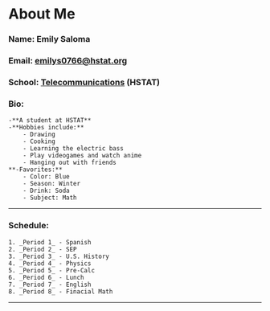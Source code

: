 # About Me

### **Name**: Emily Saloma
### **Email**: emilys0766@hstat.org
### **School**: [Telecommunications](hstat.org) (HSTAT)
### **Bio**:
    -**A student at HSTAT**
    -**Hobbies include:**
        - Drawing
        - Cooking
        - Learning the electric bass
        - Play videogames and watch anime
        - Hanging out with friends
    **-Favorites:**
        - Color: Blue
        - Season: Winter
        - Drink: Soda
        - Subject: Math
    
---

### **Schedule:**
    1. _Period 1_ - Spanish
    2. _Period 2_ - SEP
    3. _Period 3_ - U.S. History
    4. _Period 4_ - Physics
    5. _Period 5_ - Pre-Calc
    6. _Period 6_ - Lunch
    7. _Period 7_ - English
    8. _Period 8_ - Finacial Math

---

